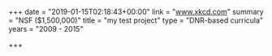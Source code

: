 +++
date = "2019-01-15T02:18:43+00:00"
link = "www.xkcd.com"
summary = "NSF ($1,500,000)"
title = "my test project"
type = "DNR-based curricula"
years = "2009 - 2015"

+++
